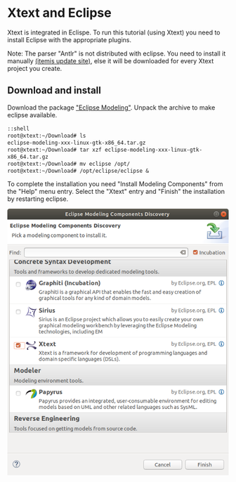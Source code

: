 # Xtext and Eclipse

Xtext is integrated in Eclispe.
To run this tutorial (using Xtext) you need to install Eclipse with the 
appropriate plugins.

Note: The parser "Antlr" is not distributed with eclipse. You need to install
it manually [(itemis update site)](http://download.itemis.de/updates),
else it will be downloaded for every Xtext project you create.


## Download and install

Download the package
["Eclipse Modeling"](http://www.eclipse.org/downloads/packages/).
Unpack the archive to make eclipse available.

    ::shell
    root@xtext:~/Download# ls
    eclipse-modeling-xxx-linux-gtk-x86_64.tar.gz
    root@xtext:~/Download# tar xzf eclipse-modeling-xxx-linux-gtk-x86_64.tar.gz
    root@xtext:~/Download# mv eclipse /opt/
    root@xtext:~/Download# /opt/eclipse/eclipse &


To complete the installation you need "Install Modeling Components" from the
"Help" menu entry. Select the "Xtext" entry and "Finish" the installation by
restarting eclipse.

![install dialog](images/xtext_install.png "select the Xtext component")


